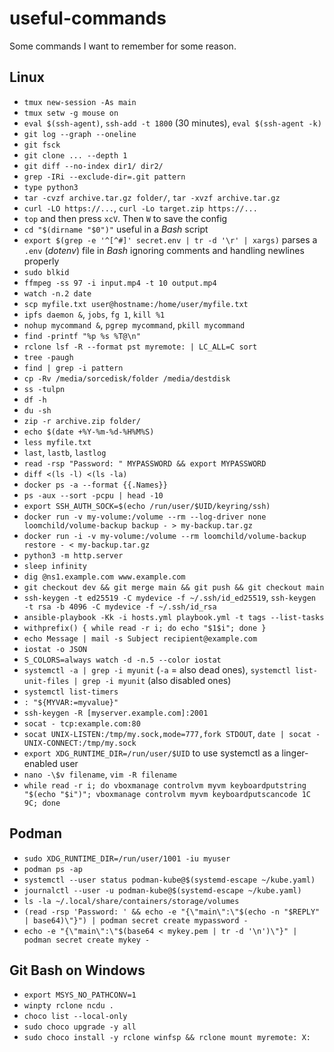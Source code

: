 # useful-commands

Some commands I want to remember for some reason.

## Linux

- `tmux new-session -As main`
- `tmux setw -g mouse on`
- `eval $(ssh-agent)`, `ssh-add -t 1800` (30 minutes), `eval $(ssh-agent -k)`
- `git log --graph --oneline`
- `git fsck`
- `git clone ... --depth 1`
- `git diff --no-index dir1/ dir2/`
- `grep -IRi --exclude-dir=.git pattern`
- `type python3`
- `tar -cvzf archive.tar.gz folder/`, `tar -xvzf archive.tar.gz`
- `curl -LO https://...`, `curl -Lo target.zip https://...`
- `top` and then press `xcV`. Then `W` to save the config
- `cd "$(dirname "$0")"` useful in a _Bash_ script
- `export $(grep -e '^[^#]' secret.env | tr -d '\r' | xargs)` parses a `.env` (_dotenv_) file in _Bash_ ignoring comments and handling newlines properly
- `sudo blkid`
- `ffmpeg -ss 97 -i input.mp4 -t 10 output.mp4`
- `watch -n.2 date`
- `scp myfile.txt user@hostname:/home/user/myfile.txt`
- `ipfs daemon &`, `jobs`, `fg 1`, `kill %1`
- `nohup mycommand &`, `pgrep mycommand`, `pkill mycommand`
- `find -printf "%p %s %T@\n"`
- `rclone lsf -R --format pst myremote: | LC_ALL=C sort`
- `tree -paugh`
- `find | grep -i pattern`
- `cp -Rv /media/sorcedisk/folder /media/destdisk`
- `ss -tulpn`
- `df -h`
- `du -sh`
- `zip -r archive.zip folder/`
- `echo $(date +%Y-%m-%d-%H%M%S)`
- `less myfile.txt`
- `last`, `lastb`, `lastlog`
- `read -rsp "Password: " MYPASSWORD && export MYPASSWORD`
- `diff <(ls -l) <(ls -la)`
- `docker ps -a --format {{.Names}}`
- `ps -aux --sort -pcpu | head -10`
- `export SSH_AUTH_SOCK=$(echo /run/user/$UID/keyring/ssh)`
- `docker run -v my-volume:/volume --rm --log-driver none loomchild/volume-backup backup - > my-backup.tar.gz`
- `docker run -i -v my-volume:/volume --rm loomchild/volume-backup restore - < my-backup.tar.gz`
- `python3 -m http.server`
- `sleep infinity`
- `dig @ns1.example.com www.example.com`
- `git checkout dev && git merge main && git push && git checkout main`
- `ssh-keygen -t ed25519 -C mydevice -f ~/.ssh/id_ed25519`, `ssh-keygen -t rsa -b 4096 -C mydevice -f ~/.ssh/id_rsa`
- `ansible-playbook -Kk -i hosts.yml playbook.yml -t tags --list-tasks`
- `withprefix() { while read -r i; do echo "$1$i"; done }`
- `echo Message | mail -s Subject recipient@example.com`
- `iostat -o JSON`
- `S_COLORS=always watch -d -n.5 --color iostat`
- `systemctl -a | grep -i myunit` (`-a` = also dead ones), `systemctl list-unit-files | grep -i myunit` (also disabled ones)
- `systemctl list-timers`
- `: "${MYVAR:=myvalue}"`
- `ssh-keygen -R [myserver.example.com]:2001`
- `socat - tcp:example.com:80`
- `socat UNIX-LISTEN:/tmp/my.sock,mode=777,fork STDOUT`, `date | socat - UNIX-CONNECT:/tmp/my.sock`
- `export XDG_RUNTIME_DIR=/run/user/$UID` to use systemctl as a linger-enabled user
- `nano -\$v filename`, `vim -R filename`
- `while read -r i; do vboxmanage controlvm myvm keyboardputstring "$(echo "$i")"; vboxmanage controlvm myvm keyboardputscancode 1C 9C; done`

## Podman

- `sudo XDG_RUNTIME_DIR=/run/user/1001 -iu myuser`
- `podman ps -ap`
- `systemctl --user status podman-kube@$(systemd-escape ~/kube.yaml)`
- `journalctl --user -u podman-kube@$(systemd-escape ~/kube.yaml)`
- `ls -la ~/.local/share/containers/storage/volumes`
- `(read -rsp 'Password: ' && echo -e "{\"main\":\"$(echo -n "$REPLY" | base64)\"}") | podman secret create mypassword -`
- `echo -e "{\"main\":\"$(base64 < mykey.pem | tr -d '\n')\"}" | podman secret create mykey -`

## Git Bash on Windows

- `export MSYS_NO_PATHCONV=1`
- `winpty rclone ncdu .`
- `choco list --local-only`
- `sudo choco upgrade -y all`
- `sudo choco install -y rclone winfsp && rclone mount myremote: X:`

